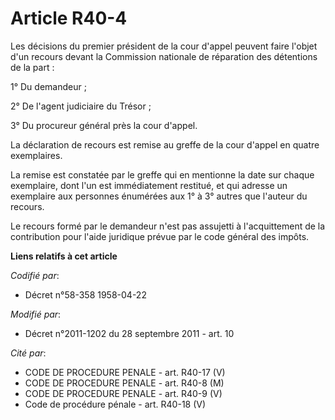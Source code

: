 # Article R40-4

Les décisions du premier président de la cour d'appel peuvent faire l'objet d'un recours devant la Commission nationale de
réparation des détentions de la part :

1° Du demandeur ;

2° De l'agent judiciaire du Trésor ;

3° Du procureur général près la cour d'appel.

La déclaration de recours est remise au greffe de la cour d'appel en quatre exemplaires.

La remise est constatée par le greffe qui en mentionne la date sur chaque exemplaire, dont l'un est immédiatement restitué,
et qui adresse un exemplaire aux personnes énumérées aux 1° à 3° autres que l'auteur du recours.

Le recours formé par le demandeur n'est pas assujetti à l'acquittement de la contribution pour l'aide juridique prévue par le
code général des impôts.

**Liens relatifs à cet article**

_Codifié par_:

  - Décret n°58-358 1958-04-22

_Modifié par_:

  - Décret n°2011-1202 du 28 septembre 2011 - art. 10

_Cité par_:

  - CODE DE PROCEDURE PENALE - art. R40-17 (V)
  - CODE DE PROCEDURE PENALE - art. R40-8 (M)
  - CODE DE PROCEDURE PENALE - art. R40-9 (V)
  - Code de procédure pénale - art. R40-18 (V)
